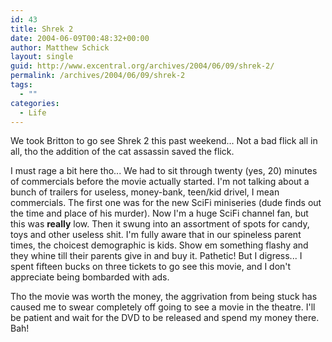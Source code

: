 ```yaml
---
id: 43
title: Shrek 2
date: 2004-06-09T00:48:32+00:00
author: Matthew Schick
layout: single
guid: http://www.excentral.org/archives/2004/06/09/shrek-2/
permalink: /archives/2004/06/09/shrek-2
tags:
  - ""
categories:
  - Life
---
```

We took Britton to go see Shrek 2 this past weekend...  Not a bad flick all in all, tho the addition of the cat assassin saved the flick.

I must rage a bit here tho...  We had to sit through twenty (yes, 20) minutes of commercials before the movie actually started.  I'm not talking about a bunch of trailers for useless, money-bank, teen/kid drivel, I mean commercials.  The first one was for the new SciFi miniseries (dude finds out the time and place of his murder).  Now I'm a huge SciFi channel fan, but this was <b>really</b> low.  Then it swung into an assortment of spots for candy, toys and other useless shit.  I'm fully aware that in our spineless parent times, the choicest demographic is kids.  Show em something flashy and they whine till their parents give in and buy it. Pathetic!  But I digress...  I spent fifteen bucks on three tickets to go see this movie, and I don't appreciate being bombarded with ads.

Tho the movie was worth the money, the aggrivation from being stuck has caused me to swear completely off going to see a movie in the theatre.  I'll be patient and wait for the DVD to be released and spend my money there.  Bah!